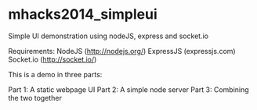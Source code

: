 mhacks2014_simpleui
===================

Simple UI demonstration using nodeJS, express and socket.io

Requirements: 
  NodeJS (http://nodejs.org/)
  ExpressJS (expressjs.com)
  Socket.io (http://socket.io/)
  
This is a demo in three parts: 

Part 1: A static webpage UI
Part 2: A simple node server
Part 3: Combining the two together